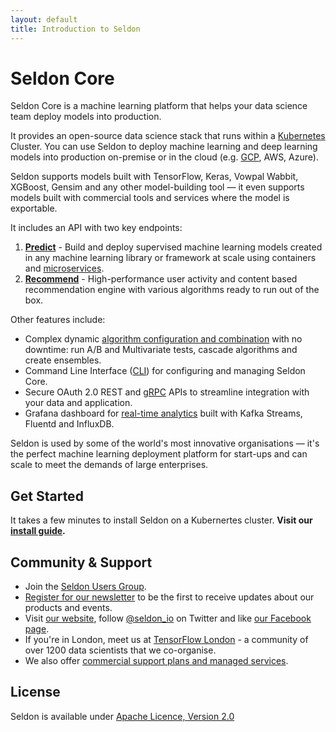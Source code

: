 ```yaml
---
layout: default
title: Introduction to Seldon
---
```


# Seldon Core

Seldon Core is a machine learning platform that helps your data science team deploy models into production.

It provides an open-source data science stack that runs within a [Kubernetes](http://kubernetes.io/) Cluster. You can use Seldon to deploy machine learning and deep learning models into production on-premise or in the cloud (e.g. [GCP](kubernetes-google-cloud.html), AWS, Azure).

Seldon supports models built with TensorFlow, Keras, Vowpal Wabbit, XGBoost, Gensim and any other model-building tool  — it even supports models built with commercial tools and services where the model is exportable.

It includes an API with two key endpoints:

1.  **[Predict](prediction-guide.html)** - Build and deploy supervised machine learning models created in any machine learning library or framework at scale using containers and [microservices](api-microservices.html).
2.  **[Recommend](content-recommendation-guide.html)** - High-performance user activity and content based recommendation engine with various algorithms ready to run out of the box. 

Other features include:

- Complex dynamic [algorithm configuration and combination](advanced-recommender-config.html) with no downtime: run A/B and Multivariate tests, cascade algorithms and create ensembles.
- Command Line Interface ([CLI](seldon-cli.html)) for configuring and managing Seldon Core.
- Secure OAuth 2.0 REST and [gRPC](grpc.html) APIs to streamline integration with your data and application.
- Grafana dashboard for [real-time analytics](analytics.html) built with Kafka Streams, Fluentd and InfluxDB.

Seldon is used by some of the world's most innovative organisations — it's the perfect machine learning deployment platform for start-ups and can scale to meet the demands of large enterprises.

## Get Started

It takes a few minutes to install Seldon on a Kubernertes cluster. **Visit our [install guide](install.html).**

## Community & Support

* Join the [Seldon Users Group](https://groups.google.com/forum/#!forum/seldon-users).
* [Register for our newsletter](http://eepurl.com/6X6n1) to be the first to receive updates about our products and events.
* Visit [our website](https://www.seldon.io/), follow [@seldon_io](https://twitter.com/seldon_io) on Twitter and like [our Facebook page](https://www.facebook.com/seldonhq/).
* If you're in London, meet us at [TensorFlow London](https://www.meetup.com/TensorFlow-London/) - a community of over 1200 data scientists that we co-organise.
* We also offer [commercial support plans and managed services](https://www.seldon.io/enterprise/).

## License
Seldon is available under [Apache Licence, Version 2.0](https://github.com/SeldonIO/seldon-server/blob/master/README.md)
